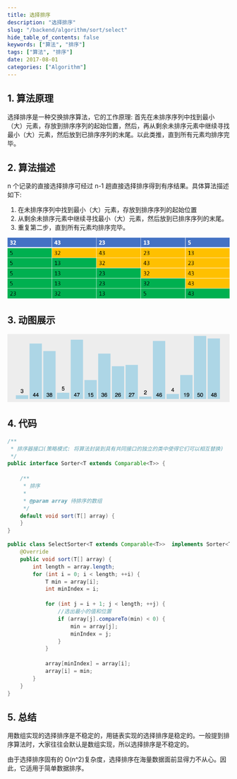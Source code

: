 ```yaml
---
title: 选择排序
description: "选择排序"
slug: "/backend/algorithm/sort/select"
hide_table_of_contents: false
keywords: ["算法", "排序"]
tags: ["算法", "排序"]
date: 2017-08-01
categories: ["Algorithm"]
---
```



## 1. 算法原理
选择排序是一种交换排序算法，它的工作原理: 首先在未排序序列中找到最小（大）元素，存放到排序序列的起始位置，然后，再从剩余未排序元素中继续寻找最小（大）元素，然后放到已排序序列的末尾。以此类推，直到所有元素均排序完毕。

## 2. 算法描述
n 个记录的直接选择排序可经过 n-1 趟直接选择排序得到有序结果。具体算法描述如下:
1. 在未排序序列中找到最小（大）元素，存放到排序序列的起始位置
2. 从剩余未排序元素中继续寻找最小（大）元素，然后放到已排序序列的末尾。
3. 重复第二步，直到所有元素均排序完毕。

![select](img/select.png)

## 3. 动图展示

![select](img/select.gif)

## 4. 代码
```java
/**
 * 排序器接口(策略模式: 将算法封装到具有共同接口的独立的类中使得它们可以相互替换)
 */
public interface Sorter<T extends Comparable<T>> {

    /**
     * 排序
     *
     * @param array 待排序的数组
     */
    default void sort(T[] array) {
    }
}
```

```java
public class SelectSorter<T extends Comparable<T>>  implements Sorter<T> {
    @Override
    public void sort(T[] array) {
        int length = array.length;
        for (int i = 0; i < length; ++i) {
            T min = array[i];
            int minIndex = i;

            for (int j = i + 1; j < length; ++j) {
                //选出最小的值和位置
                if (array[j].compareTo(min) < 0) {
                    min = array[j];
                    minIndex = j;
                }
            }

            array[minIndex] = array[i];
            array[i] = min;
        }
    }
}

```

## 5. 总结
用数组实现的选择排序是不稳定的，用链表实现的选择排序是稳定的。一般提到排序算法时，大家往往会默认是数组实现，所以选择排序是不稳定的。

由于选择排序固有的 O(n^2)复杂度，选择排序在海量数据面前显得力不从心。因此，它适用于简单数据排序。